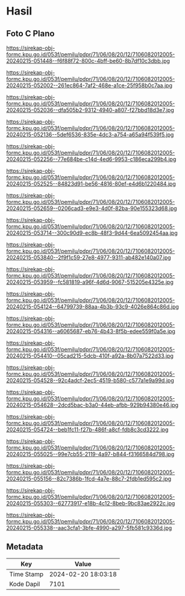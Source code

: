 # Hasil

## Foto C Plano

https://sirekap-obj-formc.kpu.go.id/053f/pemilu/pdpr/71/06/08/20/12/7106082012005-20240215-051448--f6f88f72-800c-4bff-be60-8b7df10c3dbb.jpg

https://sirekap-obj-formc.kpu.go.id/053f/pemilu/pdpr/71/06/08/20/12/7106082012005-20240215-052002--261ec864-7af2-468e-a1ce-25f958b0c7aa.jpg

https://sirekap-obj-formc.kpu.go.id/053f/pemilu/pdpr/71/06/08/20/12/7106082012005-20240215-052036--dfa505b2-9312-4940-a807-f27bbd18d3e7.jpg

https://sirekap-obj-formc.kpu.go.id/053f/pemilu/pdpr/71/06/08/20/12/7106082012005-20240215-052136--5def6536-835e-4dc3-a754-a65a94f539f5.jpg

https://sirekap-obj-formc.kpu.go.id/053f/pemilu/pdpr/71/06/08/20/12/7106082012005-20240215-052256--77e684be-c14d-4ed6-9953-c186eca299b4.jpg

https://sirekap-obj-formc.kpu.go.id/053f/pemilu/pdpr/71/06/08/20/12/7106082012005-20240215-052525--84823d91-be56-4816-80ef-e4d6b1220484.jpg

https://sirekap-obj-formc.kpu.go.id/053f/pemilu/pdpr/71/06/08/20/12/7106082012005-20240215-052659--0206cad3-e9e3-4d0f-82ba-90e155323d68.jpg

https://sirekap-obj-formc.kpu.go.id/053f/pemilu/pdpr/71/06/08/20/12/7106082012005-20240215-053714--300c90d9-ec8b-48f3-9d44-6ea5092454aa.jpg

https://sirekap-obj-formc.kpu.go.id/053f/pemilu/pdpr/71/06/08/20/12/7106082012005-20240215-053840--2f9f1c59-27e8-4977-9311-ab482e140a07.jpg

https://sirekap-obj-formc.kpu.go.id/053f/pemilu/pdpr/71/06/08/20/12/7106082012005-20240215-053959--fc581819-a96f-4d6d-9067-515205e4325e.jpg

https://sirekap-obj-formc.kpu.go.id/053f/pemilu/pdpr/71/06/08/20/12/7106082012005-20240215-054124--64799739-88aa-4b3b-93c9-4026e864c86d.jpg

https://sirekap-obj-formc.kpu.go.id/053f/pemilu/pdpr/71/06/08/20/12/7106082012005-20240215-054316--a6065687-eb76-4b43-8f5b-edee559f0a5e.jpg

https://sirekap-obj-formc.kpu.go.id/053f/pemilu/pdpr/71/06/08/20/12/7106082012005-20240215-054410--05cad215-5dcb-410f-a92a-8b07a7522d33.jpg

https://sirekap-obj-formc.kpu.go.id/053f/pemilu/pdpr/71/06/08/20/12/7106082012005-20240215-054528--92c4adcf-2ec5-4519-b580-c577a1e9a99d.jpg

https://sirekap-obj-formc.kpu.go.id/053f/pemilu/pdpr/71/06/08/20/12/7106082012005-20240215-054628--2dcd5bac-b3a0-44eb-afbb-929b94380e46.jpg

https://sirekap-obj-formc.kpu.go.id/053f/pemilu/pdpr/71/06/08/20/12/7106082012005-20240215-054724--beb1fc11-f27b-486f-a8cf-fdb8c3cd3222.jpg

https://sirekap-obj-formc.kpu.go.id/053f/pemilu/pdpr/71/06/08/20/12/7106082012005-20240215-055025--99e7cb55-2119-4a97-b844-f3166584d798.jpg

https://sirekap-obj-formc.kpu.go.id/053f/pemilu/pdpr/71/06/08/20/12/7106082012005-20240215-055156--82c7386b-1fcd-4a7e-88c7-2fdb1ed595c2.jpg

https://sirekap-obj-formc.kpu.go.id/053f/pemilu/pdpr/71/06/08/20/12/7106082012005-20240215-055303--62773917-e18b-4c12-8beb-9bc83ae2922c.jpg

https://sirekap-obj-formc.kpu.go.id/053f/pemilu/pdpr/71/06/08/20/12/7106082012005-20240215-055338--aac3cfa1-3bfe-4990-a297-5fb581c9336d.jpg


## Metadata

| Key        | Value               |
| ---------- | ------------------- |
| Time Stamp | 2024-02-20 18:03:18 |
| Kode Dapil | 7101                |



